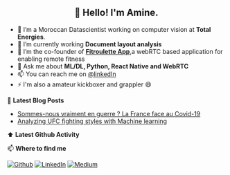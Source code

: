 <h2 align="center">👋 Hello! I'm Amine.</h2>

- :robot: I’m a Moroccan Datascientist working on computer vision at **Total Energies**.
- 🌱 I’m currently working **Document layout analysis**
- :muscle: I’m the co-founder of [**Fitroulette App**](beta.fitroulette.app),a webRTC based application for enabling remote fitness
- 💬 Ask me about **ML/DL, Python, React Native and WebRTC**
- 📫 You can reach me on [@linkedIn](https://www.linkedin.com/in/ahmed-amine-dirhoussi-45213886/)
- ⚡ I'm also a amateur kickboxer and grappler :smile:

📕 **Latest Blog Posts**

<!-- BLOG-POST-LIST:START -->
- [Sommes-nous vraiment en guerre ? La France face au Covid-19](https://medium.com/@aminedirhoussi1/sommes-nous-vraiment-en-guerre-la-france-face-au-covid-19-28d57f9fdd5e?source=rss-7fe93e88f36b------2)
- [Analyzing UFC fighting styles with Machine learning](https://medium.com/@aminedirhoussi1/analyzing-ufc-fighting-styles-with-machine-learning-c664bed18e45?source=rss-7fe93e88f36b------2)
<!-- BLOG-POST-LIST:END -->


:arrow_up: **Latest Github Activity**


<!--START_SECTION:activity-->
<!--END_SECTION:activity-->


📫  **Where to find me**

<p><a href="https://github.com/AmineDiro" target="_blank"><img alt="Github" src="https://img.shields.io/badge/GitHub-%2312100E.svg?&style=for-the-badge&logo=Github&logoColor=white" /></a> <a href="https://www.linkedin.com/in/ahmed-amine-dirhoussi-45213886/" target="_blank"><img alt="LinkedIn" src="https://img.shields.io/badge/linkedin-%230077B5.svg?&style=for-the-badge&logo=linkedin&logoColor=white" /></a> <a href="https://medium.com/@aminedirhoussi1" target="_blank"><img alt="Medium" src="https://img.shields.io/badge/medium-%2312100E.svg?&style=for-the-badge&logo=medium&logoColor=white" /></a>
</p>

